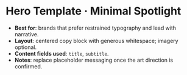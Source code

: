 # Hero Template · Minimal Spotlight

- **Best for**: brands that prefer restrained typography and lead with narrative.
- **Layout**: centered copy block with generous whitespace; imagery optional.
- **Content fields used**: `title`, `subtitle`.
- **Notes**: replace placeholder messaging once the art direction is confirmed.
